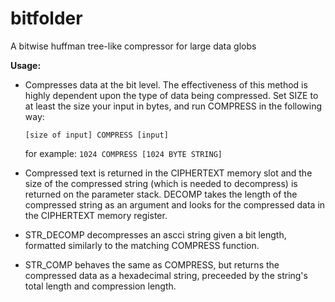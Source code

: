 # bitfolder
A bitwise huffman tree-like compressor for large data globs

**Usage:**

* Compresses data at the bit level. The effectiveness of this method is highly dependent upon the type of data being compressed. Set SIZE to at least the size your input in bytes, and run COMPRESS in the following way:

    `[size of input] COMPRESS [input]`

    for example:
    `1024 COMPRESS [1024 BYTE STRING]`
    
* Compressed text is returned in the CIPHERTEXT memory slot and the size of the compressed string (which is needed to decompress) is returned on the parameter stack. DECOMP takes the length of the compressed string as an argument and looks for the compressed data in the CIPHERTEXT memory register.
* STR_DECOMP decompresses an ascci string given a bit length, formatted similarly to the matching COMPRESS function.
* STR_COMP behaves the same as COMPRESS, but returns the compressed data as a hexadecimal string, preceeded by the string's total length and compression length.

